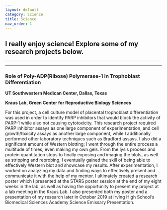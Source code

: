 ```yaml
---
layout: default
category: Science
title: Science
nav_order: 1
---
```


## I really enjoy science! Explore some of my research projects below.

* * * 
* * *

### Role of Poly-ADP(Ribose) Polymerase-1 in Trophoblast Differentiation
**UT Southwestern Medican Center, Dallas, Texas**

**Kraus Lab, Green Center for Reproductive Biology Sciences**

For this project, a cell culture model of placental trophoblast differentiation was used in order to identify PARP inhibitors that would block the activity of PARP-1 while also not causing cytotoxicity. This research project required PARP inhibitor assays as one large component of experimentation, and cell growth/toxicity assays as another large component, while I additionally performed other laboratory techniques such as Bradford assays. I also did a significant amount of Western blotting; I went through the entire process a multitude of times, even making my own gels. From the lysis process and protein quantitation steps to finally exposing and imaging the blots, as well as stripping and reprobing, I eventually gained the skill of being able to effectively Western blot and showcase my results. After experimentation, I worked on analyzing my data and finding ways to effectively present and communicate it with the help of my mentor. I ultimately created a research poster which I presented at the STARS poster session at the end of my eight weeks in the lab, as well as having the opportunity to present my project at a lab meeting in the Kraus Lab. I also presented both my poster and a presentation of my research later in October 2019 at Irving High School’s Biomedical Sciences Academy Science Emissary Presentation.



